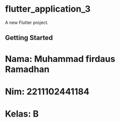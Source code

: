 # flutter_application_3

A new Flutter project.

## Getting Started

# Nama: Muhammad firdaus Ramadhan
# Nim: 2211102441184
# Kelas: B